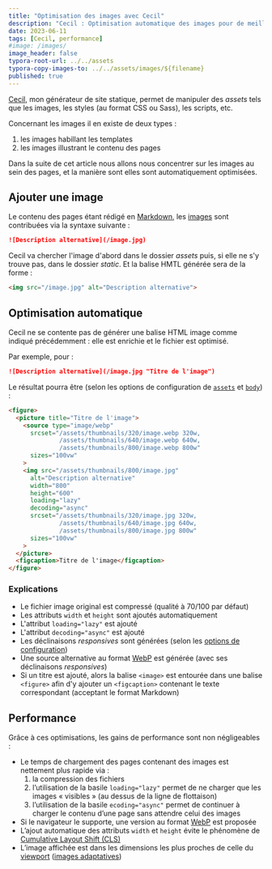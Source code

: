 ```yaml
---
title: "Optimisation des images avec Cecil"
description: "Cecil : Optimisation automatique des images pour de meilleures performances."
date: 2023-06-11
tags: [Cecil, performance]
#image: /images/
image_header: false
typora-root-url: ../../assets
typora-copy-images-to: ../../assets/images/${filename}
published: true
---
```


[Cecil](/tags/cecil), mon générateur de site statique, permet de manipuler des _assets_ tels que les images, les styles (au format CSS ou Sass), les scripts, etc.

Concernant les images il en existe de deux types :

1. les images habillant les templates
2. les images illustrant le contenu des pages

Dans la suite de cet article nous allons nous concentrer sur les images au sein des pages, et la manière sont elles sont automatiquement optimisées.

<!-- break -->

## Ajouter une image

Le contenu des pages étant rédigé en [Markdown](https://cecil.app/documentation/content/#markdown), les [images](https://cecil.app/documentation/content/#images) sont contribuées via la syntaxe suivante :

```markdown
![Description alternative](/image.jpg)
```

Cecil va chercher l'image d'abord dans le dossier _assets_ puis, si elle ne s'y trouve pas, dans le dossier _static_. Et la balise HMTL générée sera de la forme :

```html
<img src="/image.jpg" alt="Description alternative">
```
## Optimisation automatique

Cecil ne se contente pas de générer une balise HTML image comme indiqué précédemment : elle est enrichie et le fichier est optimisé.

Par exemple, pour :

```markdown
![Description alternative](/image.jpg "Titre de l'image")
```

Le résultat pourra être (selon les options de configuration de [`assets`](https://cecil.app/documentation/configuration/#assets) et [`body`](https://cecil.app/documentation/configuration/#body)) :

```html
<figure>
  <picture title="Titre de l'image">
    <source type="image/webp"
      srcset="/assets/thumbnails/320/image.webp 320w,
              /assets/thumbnails/640/image.webp 640w,
              /assets/thumbnails/800/image.webp 800w"
      sizes="100vw"
    >
    <img src="/assets/thumbnails/800/image.jpg"
      alt="Description alternative"
      width="800"
      height="600"
      loading="lazy"
      decoding="async"
      srcset="/assets/thumbnails/320/image.jpg 320w,
              /assets/thumbnails/640/image.jpg 640w,
              /assets/thumbnails/800/image.jpg 800w"
      sizes="100vw"
    >
  </picture>
  <figcaption>Titre de l'image</figcaption>
</figure>
```

### Explications

- Le fichier image original est compressé (qualité à 70/100 par défaut)
- Les attributs `width` et `height` sont ajoutés automatiquement
- L'attribut `loading="lazy"` est ajouté
- L'attribut `decoding="async"` est ajouté
- Les déclinaisons *responsives* sont générées (selon les [options de configuration](https://cecil.app/documentation/configuration/#assets))
- Une source alternative au format [WebP](https://developers.google.com/speed/webp) est générée (avec ses déclinaisons *responsives*)
- Si un titre est ajouté, alors la balise `<image>` est entourée dans une balise `<figure>` afin d'y ajouter un `<figcaption>` contenant le texte correspondant (acceptant le format Markdown)

## Performance

Grâce à ces optimisations, les gains de performance sont non négligeables :

- Le temps de chargement des pages contenant des images est nettement plus rapide via :
  1. la compression des fichiers
  2. l’utilisation de la basile `loading="lazy"` permet de ne charger que les images « visibles » (au dessus de la ligne de flottaison)
  3. l’utilisation de la basile `ecoding="async"` permet de continuer à charger le contenu d’une page sans attendre celui des images
- Si le navigateur le supporte, une version au format [WebP](https://developers.google.com/speed/webp) est proposée
- L’ajout automatique des attributs `width` et `height` évite le phénomène de [Cumulative Layout Shift (CLS)](https://web.dev/cls/)
- L’image affichée est dans les dimensions les plus proches de celle du [viewport](https://developer.mozilla.org/docs/Glossary/Viewport) ([images adaptatives](https://developer.mozilla.org/docs/Learn/HTML/Multimedia_and_embedding/Responsive_images))

